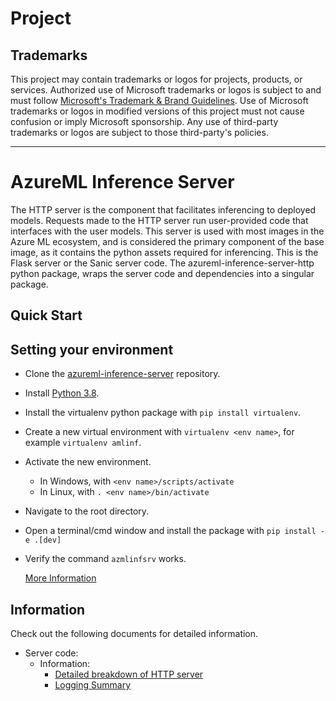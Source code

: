 # Project

## Trademarks

This project may contain trademarks or logos for projects, products, or services. Authorized use of Microsoft 
trademarks or logos is subject to and must follow 
[Microsoft's Trademark & Brand Guidelines](https://www.microsoft.com/en-us/legal/intellectualproperty/trademarks/usage/general).
Use of Microsoft trademarks or logos in modified versions of this project must not cause confusion or imply Microsoft sponsorship.
Any use of third-party trademarks or logos are subject to those third-party's policies.

----

# AzureML Inference Server

The HTTP server is the component that facilitates inferencing to deployed models. Requests made to the HTTP server run user-provided code that interfaces with the user models.
This server is used with most images in the Azure ML ecosystem, and is considered the primary component of the base image, as it contains the python assets required for inferencing.
This is the Flask server or the Sanic server code. The azureml-inference-server-http python package, wraps the server code and dependencies into a singular package.

## Quick Start

## <a name="virtualenv">Setting your environment</a>

- Clone the [azureml-inference-server](https://github.com/microsoft/azureml-inference-server) repository.
- Install [Python 3.8](https://www.python.org/downloads/).
- Install the virtualenv python package with `pip install virtualenv`.
- Create a new virtual environment with `virtualenv <env name>`, for example `virtualenv amlinf`.
- Activate the new environment.
  - In Windows, with `<env name>/scripts/activate`
  - In Linux, with `. <env name>/bin/activate`
- Navigate to the root directory.
- Open a terminal/cmd window and install the package with `pip install -e .[dev]`
- Verify the command `azmlinfsrv` works.

  [More Information](https://learn.microsoft.com/en-us/azure/machine-learning/how-to-inference-server-http?view=azureml-api-2)

## Information

Check out the following documents for detailed information.

- Server code:
  - Information:
    - [Detailed breakdown of HTTP server](docs/AzureMLInferenceServer.md)
    - [Logging Summary](https://learn.microsoft.com/en-us/azure/machine-learning/how-to-inference-server-http#understanding-logs)
